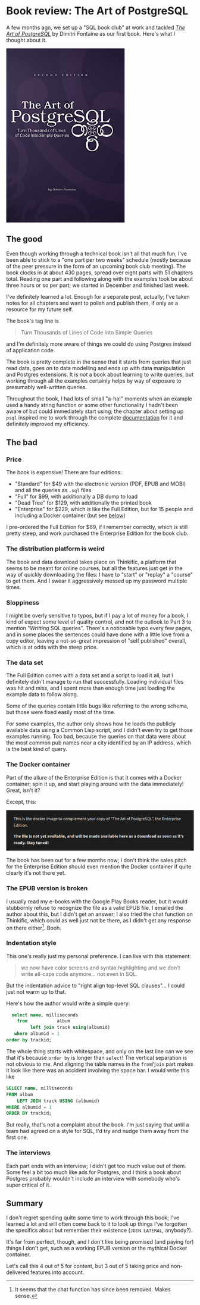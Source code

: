 # Book review: The Art of PostgreSQL

A few months ago, we set up a "SQL book club" at work and tackled [*The Art of
PostgreSQL*] by Dimitri Fontaine as our first book. Here's what I thought about
it.

![Cover of *The Art of PostgreSQL*](images/2020-03-29-taop.jpg)

  [*The Art of PostgreSQL*]: https://theartofpostgresql.com/

## The good

Even though working through a technical book isn't all that much fun, I've been
able to stick to a "one part per two weeks" schedule (mostly because of the
peer pressure in the form of an upcoming book club meeting). The book clocks in
at about 430 pages, spread over eight parts with 51 chapters total. Reading one
part and following along with the examples took be about three hours or so per
part; we started in December and finished last week.

I've definitely learned a lot. Enough for a separate post, actually; I've taken
notes for all chapters and want to polish and publish them, if only as
a resource for my future self.

The book's tag line is

> Turn Thousands of Lines of Code into Simple Queries

and I'm definitely more aware of things we could do using Postgres instead of
application code.

The book is pretty complete in the sense that it starts from queries that just
read data, goes on to data modelling and ends up with data manipulation and
Postgres extensions. It is *not* a book about learning to write queries, but
working through all the examples certainly helps by way of exposure to
presumably well-written queries.

Throughout the book, I had lots of small "a-ha!" moments when an example used a
handy string function or some other functionality I hadn't been aware of but
could immediately start using; the chapter about setting up `psql` inspired me
to work through the complete [documentation] for it and definitely improved my
efficiency.

  [documentation]: https://www.postgresql.org/docs/current/app-psql.html

## The bad

### Price

The book is expensive! There are four editions:

- "Standard" for \$49 with the electronic version (PDF, EPUB and MOBI) and all
  the queries as `.sql` files
- "Full" for \$99, with additionally a DB dump to load
- "Dead Tree" for \$129, with additionally the printed book
- "Enterprise" for \$229, which is like the Full Edition, but for 15 people and
  including a Docker container (but see [below](#the-docker-container))

I pre-ordered the Full Edition for \$69, if I remember correctly, which is
still pretty steep, and work purchased the Enterprise Edition for the book
club.

### The distribution platform is weird

The book and data download takes place on Thinkific, a platform that seems to
be meant for online courses, but all the features just get in the way of
quickly downloading the files: I have to "start" or "replay" a "course" to get
them. And I swear it aggressively messed up my password multiple times.

### Sloppiness

I might be overly sensitive to typos, but if I pay a lot of money for a book,
I kind of expect some level of quality control, and not the outlook to Part
3 to mention "*Writting* SQL queries". There's a noticeable typo every few
pages, and in some places the sentences could have done with a little love from
a copy editor, leaving a not-so-great impression of "self published" overall,
which is at odds with the steep price.

### The data set

The Full Edition comes with a data set and a script to load it all, but
I definitely didn't manage to run that successfully. Loading individual files
was hit and miss, and I spent more than enough time just loading the example
data to follow along.

Some of the queries contain little bugs like referring to the wrong schema, but
those were fixed easily most of the time.

For some examples, the author only shows how he loads the publicly available
data using a Common Lisp script, and I didn't even try to get those examples
running. Too bad, because the queries on that data were about the most common
pub names near a city identified by an IP address, which is the best kind of
query.

### The Docker container

Part of the allure of the Enterprise Edition is that it comes with a Docker
container; spin it up, and start playing around with the data immediately!
Great, isn't it?

Except, this:

![IOU 1 Docker container](images/2020-03-29-docker.png)

The book has been out for a few months now; I don't think the sales pitch for
the Enterprise Edition should even mention the Docker container if quite
clearly it's not there yet.

### The EPUB version is broken

I usually read my e-books with the Google Play Books reader, but it would
stubbornly refuse to recognize the file as a valid EPUB file. I emailed the
author about this, but I didn't get an answer; I also tried the chat function
on Thinkific, which could as well just not be there, as I didn't get any
response on there either[^1]. Booh.

### Indentation style

This one's really just my personal preference. I can live with this statement:

> we now have color screens and syntax highlighting and we don't write all-caps
code anymore... not even in SQL.

But the indentation advice to "right align top-level SQL clauses"... I could
just not warm up to that.

Here's how the author would write a simple query:

```sqlpostgresql
  select name, milliseconds
    from           album
         left join track using(albumid)
   where albumid = 1
order by trackid;
```

The whole thing starts with whitespace, and only on the last line can we see
that it's because `order by` is longer than `select`! The vertical separation
is not obvious to me. And aligning the table names in the `from`/`join` part
makes it look like there was an accident involving the space bar. I would write
this like

```sqlpostgresql
SELECT name, milliseconds
FROM album
    LEFT JOIN track USING (albumid)
WHERE albumid = 1
ORDER BY trackid;
```

But really, that's not a complaint about the book. I'm just saying that until a
team had agreed on a style for SQL, I'd try and nudge them away from the first
one.

[^1]: It seems that the chat function has since been removed. Makes sense.

### The interviews

Each part ends with an interview; I didn't get too much value out of them. Some
feel a bit too much like ads for Postgres, and I think a book about Postgres
probably wouldn't include an interview with somebody who's super critical of
it.

## Summary

I don't regret spending quite some time to work through this book; I've learned
a lot and will often come back to it to look up things I've forgotten the
specifics about but remember their existence (`JOIN LATERAL`, anybody?).

It's far from perfect, though, and I don't like being promised (and paying for)
things I don't get, such as a working EPUB version or the mythical Docker
container.

Let's call this 4 out of 5 for content, but 3 out of 5 taking price and
non-delivered features into account.
